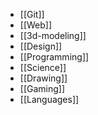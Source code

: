 - [[Git]]
- [[Web]]
- [[3d-modeling]]
- [[Design]]
- [[Programming]]
- [[Science]]
- [[Drawing]]
- [[Gaming]]
- [[Languages]]